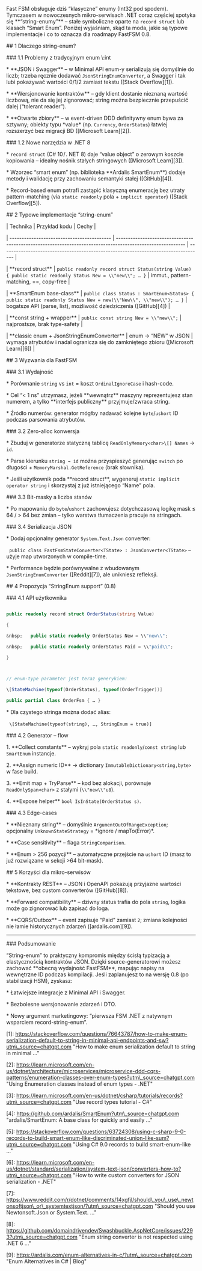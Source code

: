 Fast FSM obsługuje dziś “klasyczne” enumy (Int32 pod spodem). Tymczasem w nowoczesnych mikro-serwisach .NET coraz częściej spotyka się \*\*“string-enumy”\*\* – stałe symboliczne oparte na `record struct` lub klasach “Smart Enum”. Poniżej wyjaśniam, skąd ta moda, jakie są typowe implementacje i co to oznacza dla roadmapy FastFSM 0.8.



\## 1 Dlaczego string-enum?



\### 1.1 Problemy z tradycyjnym enum \\:int



\* \*\*JSON i Swagger\*\* – w Minimal API enum-y serializują się domyślnie do liczb; trzeba ręcznie dodawać `JsonStringEnumConverter`, a Swagger i tak lubi pokazywać wartości 0/1/2 zamiast tekstu (\[Stack Overflow]\[1]).

\* \*\*Wersjonowanie kontraktów\*\* – gdy klient dostanie nieznaną wartość liczbową, nie da się jej zignorować; string można bezpiecznie przepuścić dalej (“tolerant reader”).

\* \*\*Otwarte zbiory\*\* – w event-driven DDD definitywny enum bywa za sztywny; obiekty typu \*value\* (np. `Currency`, `OrderStatus`) łatwiej rozszerzyć bez migracji BD (\[Microsoft Learn]\[2]).



\### 1.2 Nowe narzędzia w .NET 8



\* `record struct` (C# 10 / . NET 8) daje “value object” o zerowym koszcie kopiowania – idealny nośnik stałych stringowych (\[Microsoft Learn]\[3]).

\* Wzorzec “smart enum” (np. biblioteka \*\*Ardalis SmartEnum\*\*) dodaje metody i walidację przy zachowaniu semantyki stałej (\[GitHub]\[4]).

\* Record-based enum potrafi zastąpić klasyczną enumerację bez utraty pattern-matching (via `static readonly` pola + `implicit operator`) (\[Stack Overflow]\[5]).



\## 2 Typowe implementacje “string-enum”



| Technika                                   | Przykład kodu                                                                                              | Cechy                                                                               |

| ------------------------------------------ | ---------------------------------------------------------------------------------------------------------- | ----------------------------------------------------------------------------------- |

| \*\*record struct\*\*                          | `public readonly record struct Status(string Value) { public static readonly Status New = \\"new\\"; … }`    | immut., pattern-matching, ==, copy-free                                             |

| \*\*SmartEnum base-class\*\*                   | `public class Status : SmartEnum<Status> { public static readonly Status New = new(\\"New\\", \\"new\\"); … }` | bogatsze API (parse, list), możliwość dziedziczenia (\[GitHub]\[4])                   |

| \*\*const string + wrapper\*\*                 | `public const string New = \\"new\\";`                                                                       | najprostsze, brak type-safety                                                       |

| \*\*classic enum + JsonStringEnumConverter\*\* | enum → “NEW” w JSON                                                                                        | wymaga atrybutów i nadal ogranicza się do zamkniętego zbioru (\[Microsoft Learn]\[6]) |



\## 3 Wyzwania dla FastFSM



\### 3.1 Wydajność



\* Porównanie `string` vs `int` = koszt `OrdinalIgnoreCase` i hash-code.

\* Cel “< 1 ns” utrzymasz, jeżeli \*\*wewnątrz\*\* maszyny reprezentujesz stan numerem, a tylko \*\*interfejs publiczny\*\* przyjmuje/zwra­ca string.

\* Źródło numerów: generator mógłby nadawać kolejne `byte`/`ushort` ID podczas parsowania atrybutów.



\### 3.2 Zero-alloc konwersja



\* Zbuduj w generatorze statyczną tablicę `ReadOnlyMemory<char>\[] Names` → `id`.

\* Parse kierunku `string → id` można przyspieszyć generując `switch` po długości + `MemoryMarshal.GetReference` (brak słownika).

\* Jeśli użytkownik poda \*\*record struct\*\*, wygeneruj `static implicit operator string` i skorzystaj z już istniejącego “Name” pola.



\### 3.3 Bit-masky a liczba stanów



\* Po mapowaniu do `byte`/`ushort` zachowujesz dotychczasową logikę mask ≤ 64 / > 64 bez zmian – tylko warstwa tłumaczenia pracuje na stringach.



\### 3.4 Serializacja JSON



\* Dodaj opcjonalny generator `System.Text.Json` converter:

&nbsp; `public class FastFsmStateConverter<TState> : JsonConverter<TState>` – użyje map utworzonych w compile-time.

\* Performance będzie porównywalne z wbudowanym `JsonStringEnumConverter` (\[Reddit]\[7]), ale unikniesz refleksji.



\## 4 Propozycja “StringEnum support” (0.8)



\### 4.1 API użytkownika



```csharp

public readonly record struct OrderStatus(string Value)

{

&nbsp;   public static readonly OrderStatus New = \\"new\\";

&nbsp;   public static readonly OrderStatus Paid = \\"paid\\";

}



// enum-type parameter jest teraz generykiem:

\[StateMachine(typeof(OrderStatus), typeof(OrderTrigger))]

public partial class OrderFsm { … }

```



\* Dla czystego stringa można dodać alias:

&nbsp; `\[StateMachine(typeof(string), …, StringEnum = true)]`



\### 4.2 Generator – flow



1\. \*\*Collect constants\*\* – wykryj pola `static readonly`/`const string` lub `SmartEnum` instancje.

2\. \*\*Assign numeric ID\*\*   → dictionary `ImmutableDictionary<string,byte>` w fase build.

3\. \*\*Emit map + TryParse\*\* – kod bez alokacji, porównuje `ReadOnlySpan<char>` z stałymi (`\\"new\\"u8`).

4\. \*\*Expose helper\*\* `bool IsInState(OrderStatus s)`.



\### 4.3 Edge-cases



\* \*\*Nieznany string\*\* – domyślnie `ArgumentOutOfRangeException`; opcjonalny `UnknownStateStrategy` = \*ignore / mapTo(Error)\*.

\* \*\*Case sensitivity\*\* – flaga `StringComparison`.

\* \*\*Enum > 256 pozycji\*\* – automatyczne przejście na `ushort` ID (masz to już rozwiązane w sekcji >64 bit-mask).



\## 5 Korzyści dla mikro-serwisów



\* \*\*Kontrakty REST\*\* – JSON i OpenAPI pokazują przyjazne wartości tekstowe, bez custom converterów (\[GitHub]\[8]).

\* \*\*Forward compatibility\*\* – dziwny status trafia do pola `string`, logika może go zignorować lub zapisać do loga.

\* \*\*CQRS/Outbox\*\* – event zapisuje “Paid” zamiast `2`; zmiana kolejności nie łamie historycznych zdarzeń (\[ardalis.com]\[9]).



---



\### Podsumowanie



“String-enum” to praktyczny kompromis między ścisłą typizacją a elastycznością kontraktów JSON. Dzięki source-generatorowi możesz zachować \*\*obecną wydajność FastFSM\*\*, mapując napisy na wewnętrzne ID podczas kompilacji. Jeśli zaplanujesz to na wersję 0.8 (po stabilizacji HSM), zyskasz:



\* Łatwiejsze integracje z Minimal API i Swagger.

\* Bezbolesne wersjonowanie zdarzeń i DTO.

\* Nowy argument marketingowy: “pierwsza FSM .NET z natywnym wsparciem record-string-enum”.



\[1]: https://stackoverflow.com/questions/76643787/how-to-make-enum-serialization-default-to-string-in-minimal-api-endpoints-and-sw?utm\_source=chatgpt.com "How to make enum serialization default to string in minimal ..."

\[2]: https://learn.microsoft.com/en-us/dotnet/architecture/microservices/microservice-ddd-cqrs-patterns/enumeration-classes-over-enum-types?utm\_source=chatgpt.com "Using Enumeration classes instead of enum types - .NET"

\[3]: https://learn.microsoft.com/en-us/dotnet/csharp/tutorials/records?utm\_source=chatgpt.com "Use record types tutorial - C#"

\[4]: https://github.com/ardalis/SmartEnum?utm\_source=chatgpt.com "ardalis/SmartEnum: A base class for quickly and easily ..."

\[5]: https://stackoverflow.com/questions/63724308/using-c-sharp-9-0-records-to-build-smart-enum-like-discriminated-union-like-sum?utm\_source=chatgpt.com "Using C# 9.0 records to build smart-enum-like ..."

\[6]: https://learn.microsoft.com/en-us/dotnet/standard/serialization/system-text-json/converters-how-to?utm\_source=chatgpt.com "How to write custom converters for JSON serialization - .NET"

\[7]: https://www.reddit.com/r/dotnet/comments/14xgfjl/should\_you\_use\_newtonsoftjson\_or\_systemtextjson/?utm\_source=chatgpt.com "Should you use Newtonsoft.Json or System.Text. ..."

\[8]: https://github.com/domaindrivendev/Swashbuckle.AspNetCore/issues/2293?utm\_source=chatgpt.com "Enum string converter is not respected using .NET 6 ..."

\[9]: https://ardalis.com/enum-alternatives-in-c/?utm\_source=chatgpt.com "Enum Alternatives in C# | Blog"



